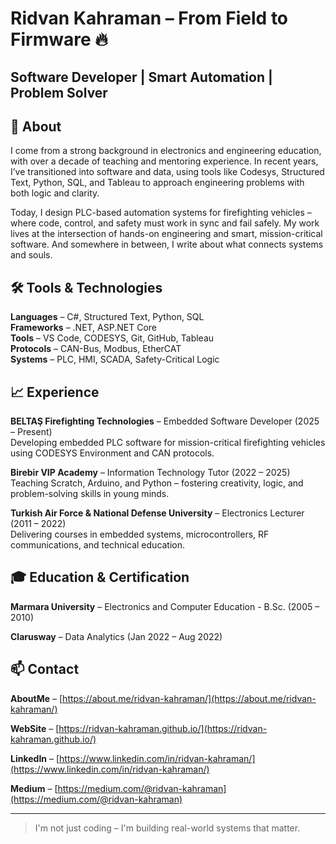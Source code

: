 # Ridvan Kahraman – From Field to Firmware 🔥
## Software Developer | Smart Automation | Problem Solver

## 🎯 About

I come from a strong background in electronics and engineering education, with over a decade of teaching and mentoring experience. In recent years, I’ve transitioned into software and data, using tools like Codesys, Structured Text, Python, SQL, and Tableau to approach engineering problems with both logic and clarity.

Today, I design PLC-based automation systems for firefighting vehicles – where code, control, and safety must work in sync and fail safely. My work lives at the intersection of hands-on engineering and smart, mission-critical software. And somewhere in between, I write about what connects systems and souls.

## 🛠️ Tools & Technologies

**Languages** – C#, Structured Text, Python, SQL  
**Frameworks** – .NET, ASP.NET Core  
**Tools** – VS Code, CODESYS, Git, GitHub, Tableau  
**Protocols** – CAN-Bus, Modbus, EtherCAT  
**Systems** – PLC, HMI, SCADA, Safety-Critical Logic  

## 📈 Experience

**BELTAŞ Firefighting Technologies** – Embedded Software Developer (2025 – Present)  
Developing embedded PLC software for mission-critical firefighting vehicles using CODESYS Environment and CAN protocols.  

**Birebir VIP Academy** – Information Technology Tutor (2022 – 2025)  
Teaching Scratch, Arduino, and Python – fostering creativity, logic, and problem-solving skills in young minds.  

**Turkish Air Force & National Defense University** – Electronics Lecturer (2011 – 2022)  
Delivering courses in embedded systems, microcontrollers, RF communications, and technical education.  

## 🎓 Education & Certification

**Marmara University** – Electronics and Computer Education - B.Sc. (2005 – 2010)

**Clarusway** – Data Analytics (Jan 2022 – Aug 2022)

## 📫 Contact

**AboutMe**  – [https://about.me/ridvan-kahraman/](https://about.me/ridvan-kahraman/)

**WebSite**   – [https://ridvan-kahraman.github.io/](https://ridvan-kahraman.github.io/)

**LinkedIn**  – [https://www.linkedin.com/in/ridvan-kahraman/](https://www.linkedin.com/in/ridvan-kahraman/)

**Medium**    – [https://medium.com/@ridvan-kahraman](https://medium.com/@ridvan-kahraman)

---

> I'm not just coding – I'm building real-world systems that matter.
